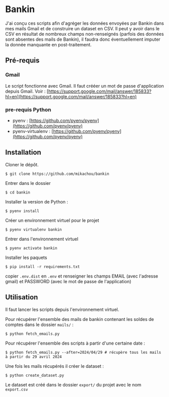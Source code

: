 # Bankin

J'ai conçu ces scripts afin d'agréger les données envoyées par Bankin dans mes mails Gmail et de construire un dataset en CSV.
Il peut y avoir dans le CSV en résultat de nombreux champs non-renseignés (parfois des données sont absentes des mails de Bankin), il faudra donc éventuellement imputer la donnée manquante en post-traitement.

## Pré-requis

### Gmail

Le script fonctionne avec Gmail. Il faut crééer un mot de passe d'application depuis Gmail. Voir :
[https://support.google.com/mail/answer/185833?hl=en](https://support.google.com/mail/answer/185833?hl=en)

### pre-requis Python

* pyenv : [https://github.com/pyenv/pyenv](https://github.com/pyenv/pyenv)
* pyenv-virtualenv : [https://github.com/pyenv/pyenv](https://github.com/pyenv/pyenv)

## Installation

Cloner le dépôt.

```
$ git clone https://github.com/mikachou/bankin
```

Entrer dans le dossier
```
$ cd bankin
```

Installer la version de Python :

```
$ pyenv install
```

Créer un environnement virtuel pour le projet

```
$ pyenv virtualenv bankin
```

Entrer dans l'environnement virtuel

```
$ pyenv activate bankin
```

Installer les paquets
```
$ pip install -r requirements.txt
```

copier `.env.dist` en `.env` et renseigner les champs EMAIL (avec l'adresse gmail) et PASSWORD (avec le mot de passe de l'application)

## Utilisation

Il faut lancer les scripts depuis l'environnement virtuel.

Pour récupérer l'ensemble des mails de bankin contenant les soldes de comptes dans le dossier `mails/` :
```
$ python fetch_emails.py
```

Pour récupérer l'ensemble des scripts à partir d'une certaine date :
```
$ python fetch_emails.py --after=2024/04/29 # récupère tous les mails à partir du 29 avril 2024
```

Une fois les mails récupérés il créer le dataset :
```
$ python create_dataset.py 
```

Le dataset est créé dans le dossier `export/` du projet avec le nom `export.csv`
